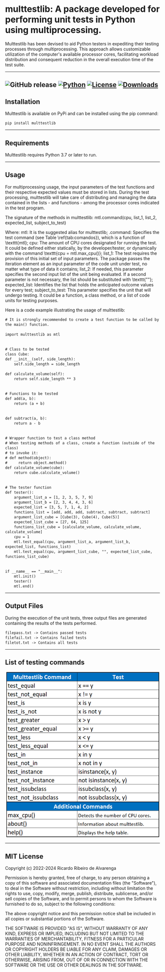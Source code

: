 # multtestlib: A package developed for performing unit tests in Python using multiprocessing.

Multtestlib has been devised to aid Python testers in expediting their testing processes through multiprocessing. This approach allows customizable utilization of the computer's available processor cores, facilitating workload distribution and consequent reduction in the overall execution time of the test suite.

---
![GitHub release](https://img.shields.io/github/release/alvarengaricardo/multtestlib.svg) [![Python](https://img.shields.io/badge/Python-%3E%3D%203.7-blue.svg)](https://www.python.org/downloads/) [![License](https://img.shields.io/badge/License-MIT-blue.svg)](https://opensource.org/licenses/MIT) [![Downloads](https://pepy.tech/badge/multtestlib)](https://pepy.tech/project/multtestlib)
---

## Installation

Multtestlib is available on PyPi and can be installed using the pip command:
    
    pip install multtestlib

---

## Requirements

Multtestlib requires Python 3.7 or later to run.

---

## Usage

For multiprocessing usage, the input parameters of the test functions and their respective expected values must be stored in lists. During the test processing, multtestlib will take care of distributing and managing the data contained in the lists - and functions - among the processor cores indicated in the test program.

The signature of the methods in multtestlib: mtl.command(cpu, list_1, list_2, expected_list, subject_to_test)

Where:
    mtl: It is the suggested alias for multtestlib;
	.command: Specifies the test command (see Table \ref{tab:comandos}), which is a function of \texttt{mtl};
	cpu: The amount of CPU cores designated for running the test. It could be defined either statically, by the developer/tester, or dynamically with the command \texttt{cpu = mtl.max\_cpu()};
	list_1: The test requires the provision of this initial set of input parameters. The package passes the iteration element as an input parameter of the code unit under test, no matter what type of data it contains;
	list_2: If needed, this parameter specifies the second input list of the unit being evaluated. If a second parameter is not necessary, the list should be substituted with \texttt{""};
	expected_list: Identifies the list that holds the anticipated outcome values for every test;
	subject_to_test: This parameter specifies the unit that will undergo testing. It could be a function, a class method, or a list of code units for testing purposes.

Here is a code example illustrating the usage of multtestlib:

    # It is strongly recommended to create a test function to be called by the main() function.
    
    import multtestlib as mtl


    # Class to be tested
    class Cube:
    def __init__(self, side_length):
        self.side_length = side_length

    def calculate_volume(self):
        return self.side_length ** 3


    # Functions to be tested
    def add(a, b):
        return (a + b)


    def subtract(a, b):
        return a - b


    # Wrapper function to test a class method
    # When testing methods of a class, create a function (outside of the class)
    # to invoke it:
    # def method(object):
    #     return object.method()
    def calculate_volume(cube):
        return cube.calculate_volume()


    # The tester function
    def tester():
        argument_list_a = [1, 2, 3, 5, 7, 9]
        argument_list_b = [2, 3, 4, 4, 3, 6]
        expected_list = [3, 5, 7, 1, 4, 2]
        functions_list = [add, add, add, subtract, subtract, subtract]
        argument_list_cube = [Cube(3), Cube(4), Cube(5)]
        expected_list_cube = [27, 64, 125]
        functions_list_cube = [calculate_volume, calculate_volume, calculate_volume]
        cpu = 1
        mtl.test_equal(cpu, argument_list_a, argument_list_b, expected_list, functions_list)
        mtl.test_equal(cpu, argument_list_cube, "", expected_list_cube, functions_list_cube)


    if __name__ == "__main__":
        mtl.init()
        tester()
        mtl.end()

---

## Output Files

During the execution of the unit tests, three output files are generated containing the results of the tests performed.

    filepass.txt -> Contains passed tests
    filefail.txt -> Contains failed tests
    filetot.txt -> Contains all tests

---

## List of testing commands

![table](https://github.com/alvarengaricardo/multtestlib/blob/main/table.png?raw=true.png)

---
## MIT License

Copyright (c) 2022-2024 Ricardo Ribeiro de Alvarenga

 Permission is hereby granted, free of charge, to any person obtaining a copy
 of this software and associated documentation files (the "Software"), to deal
 in the Software without restriction, including without limitation the rights
 to use, copy, modify, merge, publish, distribute, sublicense, and/or sell
 copies of the Software, and to permit persons to whom the Software is
 furnished to do so, subject to the following conditions:

 The above copyright notice and this permission notice shall be included in
 all copies or substantial portions of the Software.

 THE SOFTWARE IS PROVIDED "AS IS", WITHOUT WARRANTY OF ANY KIND, EXPRESS OR
 IMPLIED, INCLUDING BUT NOT LIMITED TO THE WARRANTIES OF MERCHANTABILITY,
 FITNESS FOR A PARTICULAR PURPOSE AND NONINFRINGEMENT. IN NO EVENT SHALL THE
 AUTHORS OR COPYRIGHT HOLDERS BE LIABLE FOR ANY CLAIM, DAMAGES OR OTHER
 LIABILITY, WHETHER IN AN ACTION OF CONTRACT, TORT OR OTHERWISE, ARISING FROM,
 OUT OF OR IN CONNECTION WITH THE SOFTWARE OR THE USE OR OTHER DEALINGS IN
 THE SOFTWARE.
